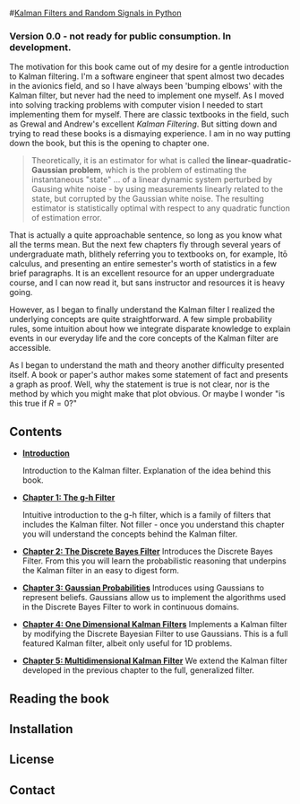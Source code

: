 #[Kalman Filters and Random Signals in Python](http://github.com/rlabbe/Kalman-Filters-and-Random-Signals-in-Python)

### Version 0.0 - not ready for public consumption. In development.

The motivation for this book came out of my desire for a gentle introduction to Kalman filtering. I'm a software engineer that spent almost two decades in the avionics field, and so I have always been 'bumping elbows' with the Kalman filter, but never had the need to implement one myself. As I moved into solving tracking problems with computer vision I needed to start implementing them for myself. There are classic textbooks in the field, such as Grewal and Andrew's excellent *Kalman Filtering*. But sitting down and trying to read these books is a dismaying experience. I am in no way putting down the book, but this is the opening to chapter one.
> Theoretically, it is an estimator for what is called **the linear-quadratic-Gaussian problem**, which is the problem of estimating the instantaneous "state" ... of a linear dynamic system perturbed by Gausing white noise - by using measurements linearly related to the state, but corrupted by the Gaussian white noise. The resulting estimator is statistically optimal with respect to any quadratic function of estimation error.

That is actually a quite approachable sentence, so long as you know what all the terms mean. But the next few chapters fly through several years of undergraduate math, blithely referring you to textbooks on, for example, Itō calculus, and presenting an entire semester's worth of statistics in a few brief paragraphs. It is an excellent resource for an upper undergraduate course, and I can now read it, but sans instructor and resources it is heavy going. 

However, as I began to finally understand the Kalman filter I realized the underlying concepts are quite straightforward. A few simple probability rules, some intuition about how we integrate disparate knowledge to explain events in our everyday life and the core concepts of the Kalman filter are accessible.

As I began to understand the math and theory another difficulty presented itself. A book or paper's author makes some statement of fact and presents a graph as proof. Well, why the statement is true is not clear, nor is the method by which you might make that plot obvious. Or maybe I wonder "is this true if $R=0$?" 


Contents
-----

* [**Introduction**](http://nbviewer.ipython.org/urls/raw.github.com/rlabbe/Kalman-Filters-and-Random-Signals-in-Python/master/Introduction.ipynb)
 
    Introduction to the Kalman filter. Explanation of the idea behind this book.


* [**Chapter 1: The g-h Filter**](http://nbviewer.ipython.org/urls/raw.github.com/rlabbe/Kalman-Filters-and-Random-Signals-in-Python/master/g-h_filter.ipynb)

    Intuitive introduction to the g-h filter, which is a family of filters that includes the Kalman filter. Not filler - once you understand this chapter you will understand the concepts behind the Kalman filter. 


* [**Chapter 2: The Discrete Bayes Filter**](http://nbviewer.ipython.org/urls/raw.github.com/rlabbe/Kalman-Filters-and-Random-Signals-in-Python/master/histogram_filter.ipynb)
    Introduces the Discrete Bayes Filter. From this you will learn the probabilistic reasoning that underpins the Kalman filter in an easy to digest form.

* [**Chapter 3: Gaussian Probabilities**](http://nbviewer.ipython.org/urls/raw.github.com/rlabbe/Kalman-Filters-and-Random-Signals-in-Python/master/Gaussians.ipynb)
    Introduces using Gaussians to represent beliefs. Gaussians allow us to implement the algorithms used in the Discrete Bayes Filter to work in continuous domains.

* [**Chapter 4: One Dimensional Kalman Filters**](http://nbviewer.ipython.org/urls/raw.github.com/rlabbe/Kalman-Filters-and-Random-Signals-in-Python/master/Kalman_Filters.ipynb)
    Implements a Kalman filter by modifying the Discrete Bayesian Filter to use Gaussians. This is a full featured Kalman filter, albeit only useful for 1D problems. 

* [**Chapter 5: Multidimensional Kalman Filter**](http://nbviewer.ipython.org/urls/raw.github.com/rlabbe/Kalman-Filters-and-Random-Signals-in-Python/master/Multidimensional_Kalman_Filters.ipynb)
    We extend the Kalman filter developed in the previous chapter to the full, generalized filter. 


Reading the book
-----


Installation
-----

License
-----

Contact
-----
